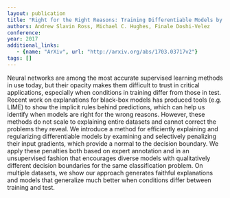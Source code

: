 ```yaml
---
layout: publication
title: "Right for the Right Reasons: Training Differentiable Models by Constraining their Explanations"
authors: Andrew Slavin Ross, Michael C. Hughes, Finale Doshi-Velez
conference: 
year: 2017
additional_links: 
   - {name: "ArXiv", url: "http://arxiv.org/abs/1703.03717v2"}
tags: []
---
```

Neural networks are among the most accurate supervised learning methods in
use today, but their opacity makes them difficult to trust in critical
applications, especially when conditions in training differ from those in test.
Recent work on explanations for black-box models has produced tools (e.g. LIME)
to show the implicit rules behind predictions, which can help us identify when
models are right for the wrong reasons. However, these methods do not scale to
explaining entire datasets and cannot correct the problems they reveal. We
introduce a method for efficiently explaining and regularizing differentiable
models by examining and selectively penalizing their input gradients, which
provide a normal to the decision boundary. We apply these penalties both based
on expert annotation and in an unsupervised fashion that encourages diverse
models with qualitatively different decision boundaries for the same
classification problem. On multiple datasets, we show our approach generates
faithful explanations and models that generalize much better when conditions
differ between training and test.